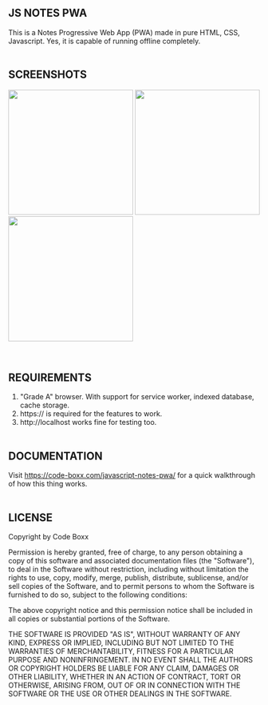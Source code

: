## JS NOTES PWA
This is a Notes Progressive Web App (PWA) made in pure HTML, CSS, Javascript. Yes, it is capable of running offline completely.
<br><br>


## SCREENSHOTS
<p float="left">
  <img width="250" style="inline-block" src="https://code-boxx.com/wp-content/uploads/2022/01/notes-pwa-1.png">
  <img width="250" style="inline-block" src="https://code-boxx.com/wp-content/uploads/2022/01/notes-pwa-2.png">
  <img width="250" style="inline-block" src="https://code-boxx.com/wp-content/uploads/2022/01/notes-pwa-3.png">
</p><br>


## REQUIREMENTS
1) "Grade A" browser. With support for service worker, indexed database, cache storage.
2) https:// is required for the features to work.
3) http://localhost works fine for testing too.
<br><br>


## DOCUMENTATION
Visit https://code-boxx.com/javascript-notes-pwa/ for a quick walkthrough of how this thing works.
<br><br>


## LICENSE
Copyright by Code Boxx

Permission is hereby granted, free of charge, to any person obtaining a copy
of this software and associated documentation files (the "Software"), to deal
in the Software without restriction, including without limitation the rights
to use, copy, modify, merge, publish, distribute, sublicense, and/or sell
copies of the Software, and to permit persons to whom the Software is
furnished to do so, subject to the following conditions:

The above copyright notice and this permission notice shall be included in all
copies or substantial portions of the Software.

THE SOFTWARE IS PROVIDED "AS IS", WITHOUT WARRANTY OF ANY KIND, EXPRESS OR
IMPLIED, INCLUDING BUT NOT LIMITED TO THE WARRANTIES OF MERCHANTABILITY,
FITNESS FOR A PARTICULAR PURPOSE AND NONINFRINGEMENT. IN NO EVENT SHALL THE
AUTHORS OR COPYRIGHT HOLDERS BE LIABLE FOR ANY CLAIM, DAMAGES OR OTHER
LIABILITY, WHETHER IN AN ACTION OF CONTRACT, TORT OR OTHERWISE, ARISING FROM,
OUT OF OR IN CONNECTION WITH THE SOFTWARE OR THE USE OR OTHER DEALINGS IN THE
SOFTWARE.
